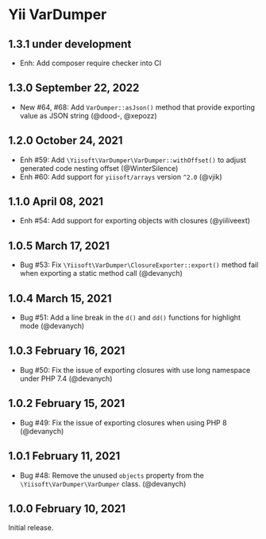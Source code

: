 # Yii VarDumper

## 1.3.1 under development

- Enh: Add composer require checker into CI


## 1.3.0 September 22, 2022

- New #64, #68: Add `VarDumper::asJson()` method that provide exporting value as JSON string (@dood-, @xepozz)

## 1.2.0 October 24, 2021

- Enh #59: Add `\Yiisoft\VarDumper\VarDumper::withOffset()` to adjust generated code nesting offset (@WinterSilence)
- Enh #60: Add support for `yiisoft/arrays` version `^2.0` (@vjik)

## 1.1.0 April 08, 2021

- Enh #54: Add support for exporting objects with closures (@yiiliveext)

## 1.0.5 March 17, 2021

- Bug #53: Fix `\Yiisoft\VarDumper\ClosureExporter::export()` method fail when exporting a static method call (@devanych)

## 1.0.4 March 15, 2021

- Bug #51: Add a line break in the `d()` and `dd()` functions for highlight mode (@devanych)

## 1.0.3 February 16, 2021

- Bug #50: Fix the issue of exporting closures with use long namespace under PHP 7.4 (@devanych)

## 1.0.2 February 15, 2021

- Bug #49: Fix the issue of exporting closures when using PHP 8 (@devanych)

## 1.0.1 February 11, 2021

- Bug #48: Remove the unused `objects` property from the `\Yiisoft\VarDumper\VarDumper` class. (@devanych)

## 1.0.0 February 10, 2021

Initial release.
